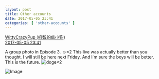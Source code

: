 ```yaml
---
layout: post
title: Other accounts
date: 2017-05-05 23:41
categories: [ 'other-accounts' ]
---
```


<div class="weibo-post-name">
  <a href="http://weibo.com/u/5706219726">WittyCrazyPup (机智的疯小狗)</a>
</div>
<div class="weibo-info">
  <a href="http://weibo.com/5706219726/F1L1OtvmA">2017-05-05 23:41</a>
</div>

A group photo in Episode 3. :relaxed:×2 This live was actually better than you thought. I will still be here next Friday. And I'm sure the boys will be better. This is the future. ![doge](http://img.t.sinajs.cn/t4/appstyle/expression/ext/normal/b6/doge_org.gif)×2

<!-- more -->

![Image](http://wx2.sinaimg.cn/mw690/006eaIq2gy1ffawwn8qm9j31w02io4qq.jpg)
